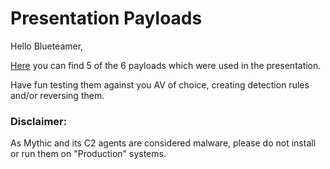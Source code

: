 # Presentation Payloads

Hello Blueteamer,

[Here](Payloads) you can find 5 of the 6 payloads which were used in the presentation.

Have fun testing them against you AV of choice, creating detection rules and/or reversing them.

### Disclaimer:
As Mythic and its C2 agents are considered malware, please do not install or run them on "Production" systems.